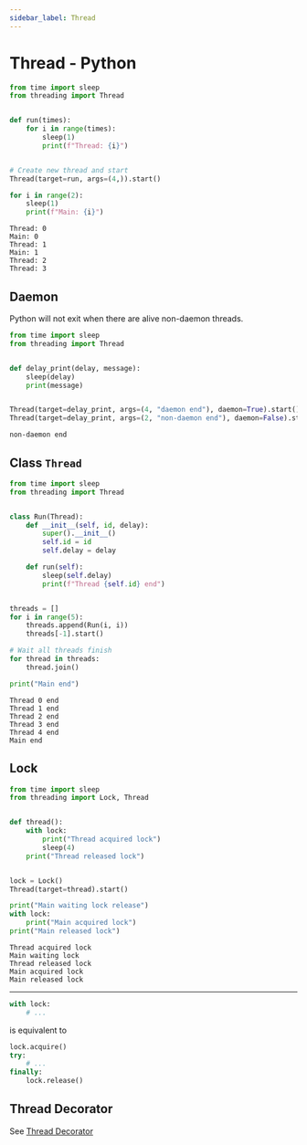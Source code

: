 ```yaml
---
sidebar_label: Thread
---
```


# Thread - Python

```py
from time import sleep
from threading import Thread


def run(times):
    for i in range(times):
        sleep(1)
        print(f"Thread: {i}")


# Create new thread and start
Thread(target=run, args=(4,)).start()

for i in range(2):
    sleep(1)
    print(f"Main: {i}")
```

```
Thread: 0
Main: 0
Thread: 1
Main: 1
Thread: 2
Thread: 3
```

## Daemon

Python will not exit when there are alive non-daemon threads.

```py
from time import sleep
from threading import Thread


def delay_print(delay, message):
    sleep(delay)
    print(message)


Thread(target=delay_print, args=(4, "daemon end"), daemon=True).start()
Thread(target=delay_print, args=(2, "non-daemon end"), daemon=False).start()
```

```
non-daemon end
```

## Class `Thread`

```py
from time import sleep
from threading import Thread


class Run(Thread):
    def __init__(self, id, delay):
        super().__init__()
        self.id = id
        self.delay = delay

    def run(self):
        sleep(self.delay)
        print(f"Thread {self.id} end")


threads = []
for i in range(5):
    threads.append(Run(i, i))
    threads[-1].start()

# Wait all threads finish
for thread in threads:
    thread.join()

print("Main end")
```

```
Thread 0 end
Thread 1 end
Thread 2 end
Thread 3 end
Thread 4 end
Main end
```

## Lock

```py
from time import sleep
from threading import Lock, Thread


def thread():
    with lock:
        print("Thread acquired lock")
        sleep(4)
    print("Thread released lock")


lock = Lock()
Thread(target=thread).start()

print("Main waiting lock release")
with lock:
    print("Main acquired lock")
print("Main released lock")
```

```
Thread acquired lock
Main waiting lock
Thread released lock
Main acquired lock
Main released lock
```

---

```py
with lock:
    # ...
```

is equivalent to

```py
lock.acquire()
try:
    # ...
finally:
    lock.release()
```

## Thread Decorator

See [Thread Decorator](Decorator.md#thread-decorator)
